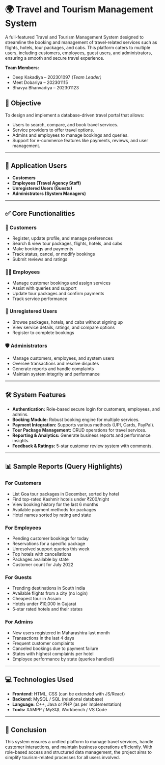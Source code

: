 # 🌍 Travel and Tourism Management System

A full-featured Travel and Tourism Management System designed to streamline the booking and management of travel-related services such as flights, hotels, tour packages, and cabs. This platform caters to multiple users, including customers, employees, guest users, and administrators, ensuring a smooth and secure travel experience.

**Team Members:**
- Deep Kakadiya – 202301097 *(Team Leader)*
- Meet Dobariya – 202301115  
- Bhavya Bhanvadiya – 202301123  

## 🎯 Objective

To design and implement a database-driven travel portal that allows:
- Users to search, compare, and book travel services.
- Service providers to offer travel options.
- Admins and employees to manage bookings and queries.
- Support for e-commerce features like payments, reviews, and user management.

---

## 👤 Application Users

- **Customers**
- **Employees (Travel Agency Staff)**
- **Unregistered Users (Guests)**
- **Administrators (System Managers)**

---

## ✅ Core Functionalities

### 🧳 Customers
- Register, update profile, and manage preferences
- Search & view tour packages, flights, hotels, and cabs
- Make bookings and payments
- Track status, cancel, or modify bookings
- Submit reviews and ratings

### 🧑‍💼 Employees
- Manage customer bookings and assign services
- Assist with queries and support
- Update tour packages and confirm payments
- Track service performance

### 👀 Unregistered Users
- Browse packages, hotels, and cabs without signing up
- View service details, ratings, and compare options
- Register to complete bookings

### 🛡️ Administrators
- Manage customers, employees, and system users
- Oversee transactions and resolve disputes
- Generate reports and handle complaints
- Maintain system integrity and performance

---

## 🛠️ System Features

- **Authentication:** Role-based secure login for customers, employees, and admins.
- **Booking Module:** Robust booking engine for multiple services.
- **Payment Integration:** Supports various methods (UPI, Cards, PayPal).
- **Tour Package Management:** CRUD operations for travel services.
- **Reporting & Analytics:** Generate business reports and performance insights.
- **Feedback & Ratings:** 5-star customer review system with comments.

---

## 📊 Sample Reports (Query Highlights)

### For Customers
- List Goa tour packages in December, sorted by hotel
- Find top-rated Kashmir hotels under ₹200/night
- View booking history for the last 6 months
- Available payment methods for packages
- Hotel names sorted by rating and state

### For Employees
- Pending customer bookings for today
- Reservations for a specific package
- Unresolved support queries this week
- Top hotels with cancellations
- Packages available by state
- Customer count for July 2022

### For Guests
- Trending destinations in South India
- Available flights from a city (no login)
- Cheapest tour in Assam
- Hotels under ₹10,000 in Gujarat
- 5-star rated hotels and their states

### For Admins
- New users registered in Maharashtra last month
- Transactions in the last 4 days
- Frequent customer complaints
- Canceled bookings due to payment failure
- States with highest complaints per hotel
- Employee performance by state (queries handled)

---

## 💻 Technologies Used

- **Frontend:** HTML, CSS (can be extended with JS/React)
- **Backend:** MySQL / SQL (relational database)
- **Language:** C++, Java or PHP (as per implementation)
- **Tools:** XAMPP / MySQL Workbench / VS Code

---

## 📌 Conclusion

This system ensures a unified platform to manage travel services, handle customer interactions, and maintain business operations efficiently. With role-based access and structured data management, the project aims to simplify tourism-related processes for all users involved.
